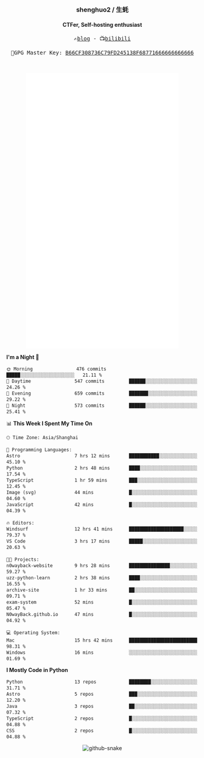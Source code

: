 <h3 align="center"> shenghuo2 / 生蚝 </h3>
<h4 align="center" >CTFer, Self-hosting enthusiast</h3>


<p align="center">
  <samp>
    ✍️<a href="https://blog.shenghuo2.top/">blog</a> -
    📺<a href="https://space.bilibili.com/85894935">bilibili</a>
  </samp>
</p>
<p align="center">
  <samp>
     🔐GPG Master Key: <a align="center" href="https://github.com/shenghuo2.gpg">B66CF308736C79FD245138F68771666666666666</a>
  </samp>
</p>
<br>
<p align="center">
  <a href="https://github.com/shenghuo2">
    <img width="400" align="top" src="https://github.com/shenghuo2/shenghuo2/blob/main/metrics.left.svg" />
  </a>
  <a href="https://github.com/shenghuo2">
    <img width="400" align="top" src="https://github.com/shenghuo2/shenghuo2/blob/main/metrics.right.svg" />
  </a>
</p>


<!--START_SECTION:waka-->
**I'm a Night 🦉** 

```text
🌞 Morning                476 commits         █████░░░░░░░░░░░░░░░░░░░░   21.11 % 
🌆 Daytime                547 commits         ██████░░░░░░░░░░░░░░░░░░░   24.26 % 
🌃 Evening                659 commits         ███████░░░░░░░░░░░░░░░░░░   29.22 % 
🌙 Night                  573 commits         ██████░░░░░░░░░░░░░░░░░░░   25.41 % 
```


📊 **This Week I Spent My Time On** 

```text
🕑︎ Time Zone: Asia/Shanghai

💬 Programming Languages: 
Astro                    7 hrs 12 mins       ███████████░░░░░░░░░░░░░░   45.10 % 
Python                   2 hrs 48 mins       ████░░░░░░░░░░░░░░░░░░░░░   17.54 % 
TypeScript               1 hr 59 mins        ███░░░░░░░░░░░░░░░░░░░░░░   12.45 % 
Image (svg)              44 mins             █░░░░░░░░░░░░░░░░░░░░░░░░   04.60 % 
JavaScript               42 mins             █░░░░░░░░░░░░░░░░░░░░░░░░   04.39 % 

🔥 Editors: 
Windsurf                 12 hrs 41 mins      ████████████████████░░░░░   79.37 % 
VS Code                  3 hrs 17 mins       █████░░░░░░░░░░░░░░░░░░░░   20.63 % 

🐱‍💻 Projects: 
n0wayback-website        9 hrs 28 mins       ███████████████░░░░░░░░░░   59.27 % 
uzz-python-learn         2 hrs 38 mins       ████░░░░░░░░░░░░░░░░░░░░░   16.55 % 
archive-site             1 hr 33 mins        ██░░░░░░░░░░░░░░░░░░░░░░░   09.71 % 
exam-system              52 mins             █░░░░░░░░░░░░░░░░░░░░░░░░   05.47 % 
N0wayBack.github.io      47 mins             █░░░░░░░░░░░░░░░░░░░░░░░░   04.92 % 

💻 Operating System: 
Mac                      15 hrs 42 mins      █████████████████████████   98.31 % 
Windows                  16 mins             ░░░░░░░░░░░░░░░░░░░░░░░░░   01.69 % 
```

**I Mostly Code in Python** 

```text
Python                   13 repos            ████████░░░░░░░░░░░░░░░░░   31.71 % 
Astro                    5 repos             ███░░░░░░░░░░░░░░░░░░░░░░   12.20 % 
Java                     3 repos             ██░░░░░░░░░░░░░░░░░░░░░░░   07.32 % 
TypeScript               2 repos             █░░░░░░░░░░░░░░░░░░░░░░░░   04.88 % 
CSS                      2 repos             █░░░░░░░░░░░░░░░░░░░░░░░░   04.88 % 
```




<!--END_SECTION:waka-->


<div align="center">
  <picture>
    <source media="(prefers-color-scheme: dark)" srcset="https://gist.githubusercontent.com/shenghuo2/bfce20b14ab0484cef03bae6e60e0b3a/raw/github-snake-dark.svg" />
    <source media="(prefers-color-scheme: light)" srcset="https://gist.githubusercontent.com/shenghuo2/bfce20b14ab0484cef03bae6e60e0b3a/raw/github-snake.svg" />
    <img alt="github-snake" src="https://gist.githubusercontent.com/shenghuo2/bfce20b14ab0484cef03bae6e60e0b3a/raw/github-snake.svg" />
  </picture>
</div>

<!--
**shenghuo2/shenghuo2** is a ✨ _special_ ✨ repository because its `README.md` (this file) appears on your GitHub profile.

Here are some ideas to get you started:

- 🔭 I’m currently working on ...
- 🌱 I’m currently learning ...
- 👯 I’m looking to collaborate on ...
- 🤔 I’m looking for help with ...
- 💬 Ask me about ...
- 📫 How to reach me: ...
- 😄 Pronouns: ...
- ⚡ Fun fact: ...
-->
